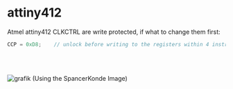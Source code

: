 # attiny412
Atmel attiny412
CLKCTRL are write protected, if what to change them first:<br/>
```C 
CCP = 0xD8;    // unlock before writing to the registers within 4 instructions
```   
<br/> <br/>

![grafik](https://user-images.githubusercontent.com/91413908/134805540-2e6a7c3c-00de-4452-b1e7-7f5188bbbe26.png)
(Using the SpancerKonde Image)
